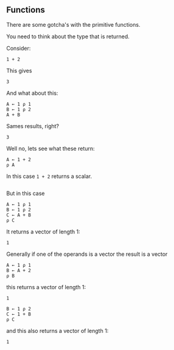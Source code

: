 ## Functions

There are some gotcha's with the primitive functions.

You need to think about the type that is returned.

Consider:

```pometo
1 + 2
```

This gives

```pometo_results
3
```

And what about this:

```pometo
A ← 1 ⍴ 1
B ← 1 ⍴ 2
A + B
```

Sames results, right?

```pometo_results
3
```

Well no, lets see what these return:

```pometo
A ← 1 + 2
⍴ A
```

In this case `1 + 2` returns a scalar.

```pometo_results

```

But in this case

```pometo
A ← 1 ⍴ 1
B ← 1 ⍴ 2
C ← A + B
⍴ C
```

It returns a vector of length 1:

```pometo_results
1
```

Generally if one of the operands is a vector the result is a vector

```pometo
A ← 1 ⍴ 1
B ← A + 2
⍴ B
```

this returns a vector of length 1:

```pometo_results
1
```

```pometo
B ← 1 ⍴ 2
C ← 1 + B
⍴ C
```

and this also returns a vector of length 1:

```pometo_results
1
```
